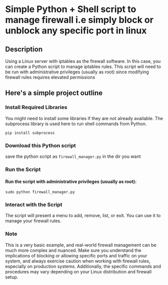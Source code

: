 # Simple Python + Shell script to manage firewall i.e simply block or unblock any specific port in linux

## Description

Using a Linux server with iptables as the firewall software. In this case, you can create a Python script to manage iptables rules. This script will need to be run with administrative privileges (usually as root) since modifying firewall rules requires elevated permissions

## Here's a simple project outline

### Install Required Libraries

You might need to install some libraries if they are not already available. The subprocess library is used here to run shell commands from Python.

```pip install subprocess```

### Download this Python script

save the python script as `firewall_manager.py` in the dir you want

### Run the Script

#### Run the script with administrative privileges (usually as root):

```sudo python firewall_manager.py```

### Interact with the Script

The script will present a menu to add, remove, list, or exit. You can use it to manage your firewall rules.

### Note

This is a very basic example, and real-world firewall management can be much more complex and nuanced. Make sure you understand the implications of blocking or allowing specific ports and traffic on your system, and always exercise caution when working with firewall rules, especially on production systems. Additionally, the specific commands and procedures may vary depending on your Linux distribution and firewall setup.

